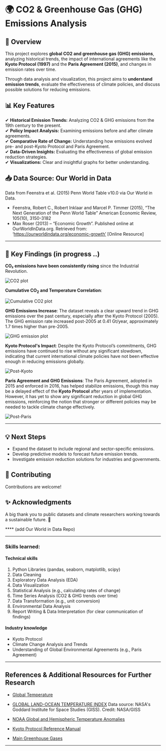 # 🌍 CO2 & Greenhouse Gas (GHG) Emissions Analysis  

## 📌 Overview  
This project explores **global CO2 and greenhouse gas (GHG) emissions**, analyzing historical trends, the impact of international agreements like the **Kyoto Protocol (1997)** and the **Paris Agreement (2015)**, and changes in emission rates over time.  

Through data analysis and visualization, this project aims to **understand emission trends**, evaluate the effectiveness of climate policies, and discuss possible solutions for reducing emissions.  

## 📊 Key Features  
✔ **Historical Emission Trends:** Analyzing CO2 & GHG emissions from the 19th century to the present.  
✔ **Policy Impact Analysis:** Examining emissions before and after climate agreements.  
✔ **Comparative Rate of Change:** Understanding how emissions evolved pre- and post-Kyoto Protocol and Paris Agreement.  
✔ **Data-Driven Insights:** Evaluating the effectiveness of global emission reduction strategies.  
✔ **Visualizations:** Clear and insightful graphs for better understanding.  



## 📥 Data Source: Our World in Data

Data from Feenstra et al. (2015) Penn World Table v10.0 via Our World in Data.

- Feenstra, Robert C., Robert Inklaar and Marcel P. Timmer (2015), 
  “The Next Generation of the Penn World Table” American Economic Review, 105(10), 3150-3182
- Max Roser (2013) – “Economic Growth”. Published online at OurWorldInData.org. 
  Retrieved from: ‘https://ourworldindata.org/economic-growth’ [Online Resource]



___
## 🔎 Key Findings (in progress ..)
**CO₂ emissions have been consistently rising** since the Industrial Revolution. 

![CO2 plot](relative/path/in/repository/to/image.svg)


**Cumulative CO<sub>2</sub> and Temperature Correlation**:



![Cumulative CO2 plot](relative/path/in/repository/to/image.svg)



**GHG Emissions Increase**:
The dataset reveals a clear upward trend in GHG emissions over the past century, especially after the Kyoto Protocol (2005).
The GHG emission rate increased post-2005 at 0.41 Gt/year, approximately 1.7 times higher than pre-2005.


![GHG emission plot](relative/path/in/repository/to/image.svg)

**Kyoto Protocol's Impact**:
Despite the Kyoto Protocol’s commitments, GHG emissions have continued to rise without any significant slowdown, indicating that current international climate policies have not been effective enough in reducing emissions globally.


![Post-Kyoto](relative/path/in/repository/to/image.svg)



**Paris Agreement and GHG Emissions**:
The Paris Agreement, adopted in 2015 and enforced in 2016, has helped stabilize emissions, though this may be a delayed effect of the **Kyoto Protocol** after years of implementation. However, it has yet to show any significant reduction in global GHG emissions, reinforcing the notion that stronger or different policies may be needed to tackle climate change effectively.


![Post-Paris](relative/path/in/repository/to/image.svg)


___

## 💡 Next Steps
- Expand the dataset to include regional and sector-specific emissions.
- Develop predictive models to forecast future emission trends.
- Investigate emission reduction solutions for industries and governments.

## 🤝 Contributing
Contributions are welcome!


## ✨ Acknowledgments
A big thank you to public datasets and climate researchers working towards a sustainable future. 🌱

**** (add Our World in Data Repo)



___



### Skills learned:
#### Technical skills
1. Python Libraries (pandas, seaborn, matplotlib, scipy)
2. Data Cleaning
3. Exploratory Data Analysis (EDA)
4. Data Visualization 
5. Statistical Analysis (e.g., calculating rates of change)
6. Time Series Analysis (CO2 & GHG trends over time)
7. Data Transformation (e.g., unit conversion)
8. Environmental Data Analysis
9. Report Writing & Data Interpretation (for clear communication of findings)

#### Industry knowledge
- Kyoto Protocol
- Climate Change Analysis and Trends
- Understanding of Global Environmental Agreements (e.g., Paris Agreement)

___

## References & Additional Resources for Further Research
- [Global Temperature](https://data.giss.nasa.gov/gistemp/graphs/graph_data/Global_Mean_Estimates_based_on_Land_and_Ocean_Data/graph.txt)

- [GLOBAL LAND-OCEAN TEMPERATURE INDEX](https://data.giss.nasa.gov/gistemp/graphs/graph_data/Global_Mean_Estimates_based_on_Land_and_Ocean_Data/graph.txt)
Data source: NASA's Goddard Institute for Space Studies (GISS). Credit: NASA/GISS 
- [NOAA Global and Hemispheric Temperature Anomalies](https://www.ncei.noaa.gov/access/monitoring/climate-at-a-glance/global/time-series/globe/tavg/land_ocean/1/12/1850-2024)
- [Kyoto Protocol Reference Manual](https://unfccc.int/resource/docs/publications/08_unfccc_kp_ref_manual.pdf)
- [Main Greenhouse Gases](https://www.c2es.org/content/main-greenhouse-gases/)

___